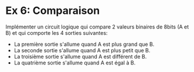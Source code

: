 # Ex 6: Comparaison

Implémenter un circuit logique qui compare 2 valeurs binaires de 8bits (A et B) et qui comporte les 4 sorties suivantes:&#x20;

* La première sortie s'allume quand A est plus grand que B.
* La seconde sortie s'allume quand A est plus petit que B.
* La troisième sortie s'allume quand A est différent de B.
* La quatrième sortie s'allume quand A est égal à B.

